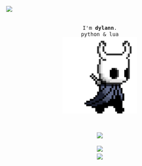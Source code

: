 ![](https://komarev.com/ghpvc/?username=pvpahh&color=grey)         

<p align="center">
  <br>
  <samp>
    I'm <b><a rel="nofollow noopener noreferrer" target="_blank">dylann</a></b>.
    <br>python & lua <br>

</samp>

  <img src="https://raw.githubusercontent.com/TanZng/TanZng/master/assets/hollor_knight3.gif" width="200"/>

</p>

<p align="center">
  <br><br>
  <img src="https://discord.c99.nl/widget/theme-2/852874298837303357.png">
  <br><br>
  <img src="https://64.media.tumblr.com/9ec7537198ca06a6defd9659c5017a2f/b17ff0c6bb7fc1b6-4f/s1280x1920/8f4b116e79552bb93e8457a2272d5b71371bd2e7.gifv", width="260"/>
  <br>
  <img src="[layout=compact&theme=dark](https://cdn.discordapp.com/attachments/912833988136149023/915772659659309098/Png.png)"<p align="center">
</p>

<!--<a href="link" style="text-align: center">
<!--<img src="https://discord.c99.nl/widget/theme-1/887879437494915072.png" align="center"></a> -->
